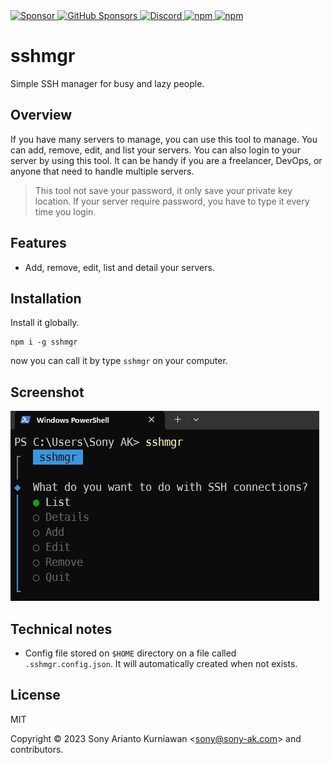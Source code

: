 <a href="https://paypal.me/sonyarianto" target="_blank">
 <img alt="Sponsor" src="https://img.shields.io/badge/donate-Paypal-fd8200.svg" />
</a>
<a href="https://github.com/sponsors/sonyarianto" target="_blank">
  <img alt="GitHub Sponsors" src="https://img.shields.io/github/sponsors/sonyarianto">
</a>
<a href="https://discord.com/channels/1083266930896535562/1088644871407018055" target="_blank">
  <img alt="Discord" src="https://img.shields.io/discord/1083266930896535562">
</a>
<a href="https://www.npmjs.com/package/sshmgr" target="_blank">
 <img alt="npm" src="https://img.shields.io/npm/dt/sshmgr">
</a>
<a href="https://www.npmjs.com/package/sshmgr" target="_blank">
 <img alt="npm" src="https://img.shields.io/npm/v/sshmgr">
</a>

# sshmgr
Simple SSH manager for busy and lazy people.

## Overview

If you have many servers to manage, you can use this tool to manage. You can add, remove, edit, and list your servers. You can also login to your server by using this tool. It can be handy if you are a freelancer, DevOps, or anyone that need to handle multiple servers.

> This tool not save your password, it only save your private key location. If your server require password, you have to type it every time you login.

## Features

- Add, remove, edit, list and detail your servers.

## Installation

Install it globally.

```
npm i -g sshmgr
```

now you can call it by type `sshmgr` on your computer.

## Screenshot

![sshmgr](https://github.com/sonyarianto/sshmgr/blob/main/sshmgr.jpg?raw=true&202303310910)

## Technical notes

- Config file stored on `$HOME` directory on a file called `.sshmgr.config.json`. It will automatically created when not exists.

## License

MIT

Copyright &copy; 2023 Sony Arianto Kurniawan <<sony@sony-ak.com>> and contributors.
